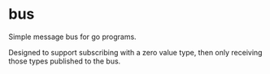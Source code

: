 bus
===

Simple message bus for go programs.

Designed to support subscribing with a zero value type, then only receiving
those types published to the bus.
